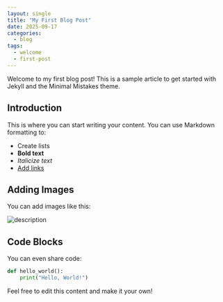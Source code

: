 ```yaml
---
layout: single
title: "My First Blog Post"
date: 2025-09-17
categories: 
  - blog
tags:
  - welcome
  - first-post
---
```


Welcome to my first blog post! This is a sample article to get started with Jekyll and the Minimal Mistakes theme.

## Introduction

This is where you can start writing your content. You can use Markdown formatting to:

* Create lists
* **Bold text**
* *Italicize text*
* [Add links](https://example.com)

## Adding Images

You can add images like this:

![description](https://via.placeholder.com/800x400)

## Code Blocks

You can even share code:

```python
def hello_world():
    print("Hello, World!")
```

Feel free to edit this content and make it your own!

